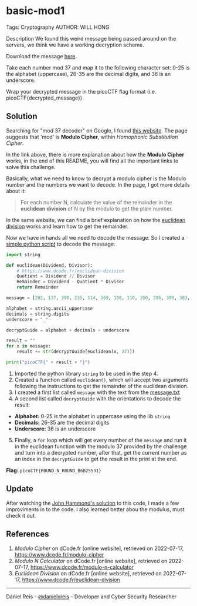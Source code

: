 # basic-mod1
Tags: Cryptography
AUTHOR: WILL HONG

Description
We found this weird message being passed around on the servers, we think we have a working decryption scheme.

Download the message [here](message.txt).

Take each number mod 37 and map it to the following character set: 0-25 is the alphabet (uppercase), 26-35 are the decimal digits, and 36 is an underscore.

Wrap your decrypted message in the picoCTF flag format (i.e. picoCTF{decrypted_message})

## Solution

Searching for "mod 37 decoder" on Google, I found [this website](https://www.dcode.fr/modulo-cipher). The page suggests that 'mod' is **Modulo Cipher**, within *Homophonic Substitution Cipher*. 

In the link above, there is more explanation about how the **Modulo Cipher** works, in the end of this README, you will find all the important links to solve this challenge.

Basically, what we need to know to decrypt a modulo cipher is the Modulo number and the numbers we want to decode. In the page, I got more details about it:

> For each number N, calculate the value of the remainder in the **euclidean division** of N by the modulo to get the plain number.

In the same website, we can find a brief explanation on how the [euclidean division](https://www.dcode.fr/euclidean-division) works and learn how to get the remainder.

Now we have in hands all we need to decode the message. So I created a [simple python script](decode_euclidean.py) to decode the message:

```python
import string

def euclidean(Dividend, Divisor):
    # https://www.dcode.fr/euclidean-division
    Quotient = Dividend // Divisor
    Remainder = Dividend - Quotient * Divisor
    return Remainder

message = [202, 137, 390, 235, 114, 369, 198, 110, 350, 396, 390, 383, 225, 258, 38, 291, 75, 324, 401, 142, 288, 397]

alphabet = string.ascii_uppercase
decimals = string.digits
underscore = "_"

decryptGuide = alphabet + decimals + underscore

result = ""
for x in message:
    result += str(decryptGuide[euclidean(x, 37)])

print("picoCTF{" + result + "}")
```

1. Imported the python library ``string`` to be used in the step 4.
2. Created a function called ``euclidean()``, which will accept two arguments following the instructions to get the remainder of the euclidean division.
3. I created a first list called ``message`` with the text from the [message.txt](message.txt)
4. A second list called ``decryptGuide`` with the orientations to decode the result: 

- **Alphabet:** 0-25 is the alphabet in uppercase using the lib ``string``
- **Decimals:** 26-35 are the decimal digits
- **Underscore:** 36 is an underscore

5. Finally, a ``for`` loop which will get every number of the ``message`` and run it in the euclidean function with the modulo 37 provided by the challenge and turn into a decrypted number, after that, get the current number as an index in the ``decryptGuide`` to get the result in the print at the end.

**Flag:** ``picoCTF{R0UND_N_R0UND_B6B25531}``

## Update
After watching the [John Hammond's solution](https://www.youtube.com/watch?v=nIB1IxK1FmY) to this code, I made a few improviments in to the code. I also learned better abou the modulus, must check it out. 

## References

1. *Modulo Cipher* on dCode.fr [online website], retrieved on 2022-07-17, https://www.dcode.fr/modulo-cipher
2. *Modulo N Calculator* on dCode.fr [online website], retrieved on 2022-07-17, https://www.dcode.fr/modulo-n-calculator
3. *Euclidean Division* on dCode.fr [online website], retrieved on 2022-07-17, https://www.dcode.fr/euclidean-division

---
Daniel Reis - [@danielxreis](https://twitter.com/DanielXReis) - Developer and Cyber Security Researcher